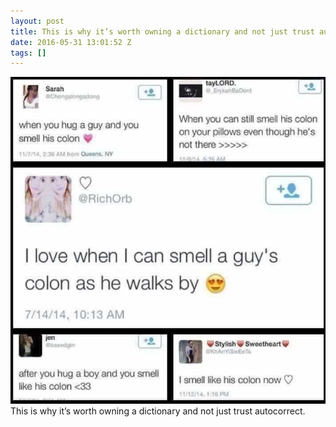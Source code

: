 ```yaml
---
layout: post
title: This is why it’s worth owning a dictionary and not just trust autocorrect.
date: 2016-05-31 13:01:52 Z
tags: []
---
```

![](/media/2016/05/145204046879.jpg)
This is why it’s worth owning a dictionary and not just trust autocorrect.
